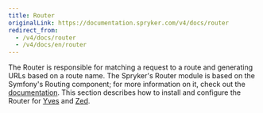 ```yaml
---
title: Router
originalLink: https://documentation.spryker.com/v4/docs/router
redirect_from:
  - /v4/docs/router
  - /v4/docs/en/router
---
```


The Router is responsible for matching a request to a route and generating URLs based on a route name. The Spryker's Router module is based on the Symfony's Routing component; for more information on it, check out the [documentation](https://symfony.com/doc/current/routing.html). This section describes how to install and configure the Router for [Yves](https://documentation.spryker.com/v4/docs/router-yves-201907) and [Zed](https://documentation.spryker.com/v4/docs/router-zed-201907).
